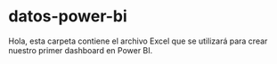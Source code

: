 # datos-power-bi
Hola, esta carpeta contiene el archivo Excel que se utilizará para crear nuestro primer dashboard en Power BI. 
